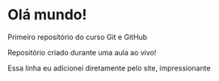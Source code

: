 # Olá mundo!
 Primeiro repositório do curso Git e GitHub
 
Repositório criado durante uma aula ao vivo!

Essa linha eu adicionei diretamente pelo site, impressionante
